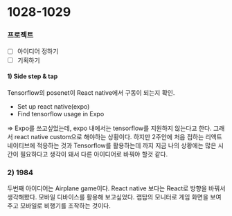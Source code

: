 # 1028-1029
### 프로젝트
- [ ] 아이디어 정하기
- [ ] 기획하기

#### 1) Side step & tap
Tensorflow의 posenet이 React native에서 구동이 되는지 확인.
- Set up react native(expo)
- Find tensorflow usage in Expo

=> Expo를 쓰고싶었는데, expo 내에서는 tensorflow를 지원하지 않는다고 한다. 그래서 react native custom으로 해야하는 상황이다. 하지만 2주안에 처음 접하는 리액트 네이티브에 적응하는 것과 Tensorflow를 활용하는데 까지 지금 나의 상황에는 많은 시간이 필요하다고 생각이 돼서 다른 아이디어로 바꿔야 할것 같다.

### 2) 1984
두번째 아이디어는 Airplane game이다. 
React native 보다는 React로 방향을 바꿔서 생각해봤다. 모바일 디바이스를 활용해 보고싶었다.
랩탑의 모니터로 게임 화면을 보여주고 모바일로 비행기를 조작하는 것이다. 